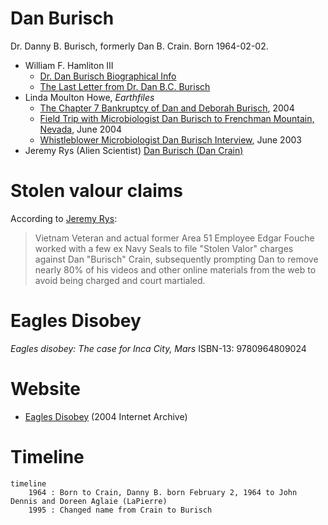 # Dan Burisch

Dr. Danny B. Burisch, formerly Dan B. Crain. Born 1964-02-02.

- William F. Hamliton III
    * [Dr. Dan Burisch Biographical Info](https://web.archive.org/web/20021102115616/http://www.skywatch-research.org/BurischBio.htm)
    * [The Last Letter from Dr. Dan B.C. Burisch](https://web.archive.org/web/20021102115745/http://www.skywatch-research.org/message.htm)
- Linda Moulton Howe, *Earthfiles*
    * [The Chapter 7 Bankruptcy of Dan and Deborah Burisch](https://www.earthfiles.com/2004/07/13/the-chapter-7-bankruptcy-of-dan-and-deborah-burisch/), 2004
    * [Field Trip with Microbiologist Dan Burisch to Frenchman Mountain, Nevada](https://www.earthfiles.com/2004/06/12/part-1-field-trip-with-microbiologist-dan-burisch-to-frenchman-mountain-nevada/), June 2004
    * [Whistleblower Microbiologist Dan Burisch Interview](https://www.earthfiles.com/2004/05/19/part-1-whistleblower-microbiologist-dan-burisch-interview-on-june-7-2003/), June 2003
- Jeremy Rys (Alien Scientist) [Dan Burisch (Dan Crain)](https://alienscientist.com/burisch.html)

# Stolen valour claims

According to [Jeremy Rys](https://alienscientist.com/burisch.html):

> Vietnam Veteran and actual former Area 51 Employee Edgar Fouche worked with a few ex Navy Seals to file "Stolen Valor" charges against Dan "Burisch" Crain, subsequently prompting Dan to remove nearly 80% of his videos and other online materials from the web to avoid being charged and court martialed. 

# Eagles Disobey

*Eagles disobey: The case for Inca City, Mars* ISBN-13: 9780964809024

# Website

- [Eagles Disobey](https://web.archive.org/web/20040607235819/http://scorpius.spaceports.com/~bemused/eaglesdisobey/index.html) (2004 Internet Archive)

# Timeline
```mermaid
timeline
    1964 : Born to Crain, Danny B. born February 2, 1964 to John Dennis and Doreen Aglaie (LaPierre)
    1995 : Changed name from Crain to Burisch
```
